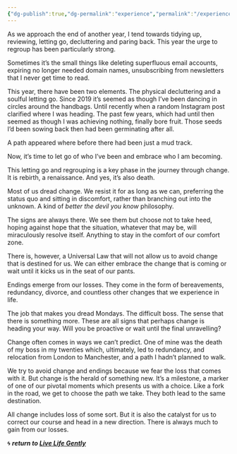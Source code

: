 ```yaml
---
{"dg-publish":true,"dg-permalink":"experience","permalink":"/experience/","dgHomeLink":true,"dgPassFrontmatter":false}
---
```



As we approach the end of another year, I tend towards tidying up, reviewing, letting go, decluttering and paring back. This year the urge to regroup has been particularly strong.

Sometimes it’s the small things like deleting superfluous email accounts, expiring no longer needed domain names, unsubscribing from newsletters that I never get time to read. 

This year, there have been two elements. The physical decluttering and a soulful letting go. Since 2019 it’s seemed as though I’ve been dancing in circles around the handbags. Until recently when a random Instagram post clarified where I was heading. The past few years, which had until then seemed as though I was achieving nothing, finally bore fruit. Those seeds I’d been sowing back then had been germinating after all. 

A path appeared where before there had been just a mud track.

Now, it’s time to let go of who I’ve been and embrace who I am becoming. 

This letting go and regrouping is a key phase in the journey through change. It is rebirth, a renaissance. And yes, it’s also death.

Most of us dread change. We resist it for as long as we can, preferring the status quo and sitting in discomfort, rather than branching out into the unknown. A kind of _better the devil you know_ philosophy.

The signs are always there. We see them but choose not to take heed, hoping against hope that the situation, whatever that may be, will miraculously resolve itself. Anything to stay in the comfort of our comfort zone.

There is, however, a Universal Law that will not allow us to avoid change that is destined for us. We can either embrace the change that is coming or wait until it kicks us in the seat of our pants.

Endings emerge from our losses. They come in the form of bereavements, redundancy, divorce, and countless other changes that we experience in life. 

The job that makes you dread Mondays. The difficult boss. The sense that there is something more. These are all signs that perhaps change is heading your way. Will you be proactive or wait until the final unravelling? 

Change often comes in ways we can’t predict. One of mine was the death of my boss in my twenties which, ultimately, led to redundancy, and relocation from London to Manchester, and a path I hadn’t planned to walk. 

We try to avoid change and endings because we fear the loss that comes with it. But change is the herald of something new. It’s a milestone, a marker of one of our pivotal moments which presents us with a choice. Like a fork in the road, we get to choose the path we take. They both lead to the same destination.

All change includes loss of some sort. But it is also the catalyst for us to correct our course and head in a new direction. There is always much to gain from our losses.

🌀 ***return to [Live Life Gently](https://livelifegently.co.uk/)***